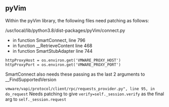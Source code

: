 ## pyVim
Within the pyVim library, the following files need patching as follows:

/usr/local/lib/python3.8/dist-packages/pyVim/connect.py
- in function SmartConnect, line 796
- in function \_\_RetrieveContent line 468
- in function SmartStubAdapter line 744

```
httpProxyHost = os.environ.get('VMWARE_PROXY_HOST')
httpProxyPort = os.environ.get('VMWARE_PROXY_PORT')
```
SmartConnect also needs these passing as the last 2 arguments to \_\_FindSupportedVersion


`vmware/vapi/protocol/client/rpc/requests_provider.py", line 95, in do_request`
Needs patching to give `verify=self._session.verify` as the final arg to `self._session.request`

